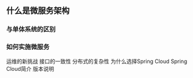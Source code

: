 ## 什么是微服务架构
### 与单体系统的区别
### 如何实施微服务
  运维的新挑战
  接口的一致性
  分布式的复杂性
为什么选择Spring Cloud
Spring Cloud简介
版本说明
